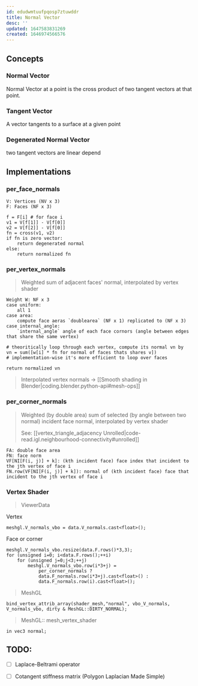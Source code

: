 ```yaml
---
id: edudwmtuufpqosp7ztuwddr
title: Normal Vector
desc: ''
updated: 1647583831269
created: 1646974566576
---
```



## Concepts
### Normal Vector
Normal Vector at a point is the cross product of two tangent vectors at that point.
### Tangent Vector
A vector tangents to a surface at a given point
### Degenerated Normal Vector
two tangent vectors are linear depend

## Implementations

### per_face_normals

```
V: Vertices (NV x 3)
F: Faces (NF x 3)

f = F[i] # for face i
v1 = V[f[1]] - V[f[0]]
v2 = V[f[2]] - V[f[0]]
fn = cross(v1, v2)
if fn is zero vector:
    return degenerated normal
else:
    return normalized fn
```

### per_vertex_normals

> Weighted sum of adjacent faces' normal, interpolated by vertex shader

```
Weight W: NF x 3
case uniform: 
    all 1
case area: 
    compute face aeras `doublearea` (NF x 1) replicated to (NF x 3)
case internal_angle: 
    `internal_angle` angle of each face cornors (angle between edges that share the same vertex)

# theoritically loop through each vertex, compute its normal vn by
vn = sum([w[i] * fn for normal of faces thats shares v])
# implementation-wise it's more efficient to loop over faces

return normalized vn

```

> Interpolated vertex normals -> [[Smooth shading in Blender|coding.blender.python-api#mesh-ops]]

### per_corner_normals
>Weighted (by double area) sum of selected (by angle between two normal) incident face normal, interpolated by vertex shader
>
>See: [[vertex_triangle_adjacency Unrolled|code-read.igl.neighbourhood-connectivity#unrolled]]


```
FA: double face area
FN: face norm
VF[NI[F(i, j)] + k]: (kth incident face) face index that incident to the jth vertex of face i
FN.row(VF[NI[F(i, j)] + k]): normal of (kth incident face) face that incident to the jth vertex of face i
```

### Vertex Shader
> ViewerData

Vertex
```
meshgl.V_normals_vbo = data.V_normals.cast<float>();
```
Face or corner
```
meshgl.V_normals_vbo.resize(data.F.rows()*3,3);
for (unsigned i=0; i<data.F.rows();++i)
    for (unsigned j=0;j<3;++j)
        meshgl.V_normals_vbo.row(i*3+j) =
            per_corner_normals ?
            data.F_normals.row(i*3+j).cast<float>() :
            data.F_normals.row(i).cast<float>();
```


> MeshGL

```
bind_vertex_attrib_array(shader_mesh,"normal", vbo_V_normals, V_normals_vbo, dirty & MeshGL::DIRTY_NORMAL);
```

> MeshGL:: mesh_vertex_shader

```
in vec3 normal;
```

## TODO:
- [ ] Laplace-Beltrami operator
- [ ] Cotangent stiffness matrix (Polygon Laplacian Made Simple)


